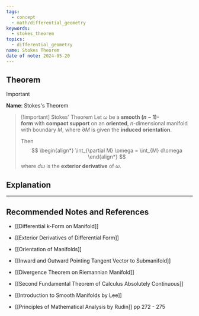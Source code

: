 ```yaml
---
tags:
  - concept
  - math/differential_geometry
keywords:
  - stokes_theorem
topics:
  - differential_geometry
name: Stokes Theorem
date of note: 2024-05-20
---
```


## Theorem

>[!important]
>**Name**: Stokes's Theorem

>[!important] Stokes' Theorem
>Let $\omega$ be a **smooth $(n-1)$-form** with **compact support** on an **oriented**, $n$-dimensional manifold with boundary $M$, where $\partial M$ is given the **induced orientation**.
>
>Then
>$$
>\begin{align*}
>\int_{\partial M} \omega = \int_{M} d\omega
\end{align*}
>$$
>where $d\omega$ is the **exterior derivative** of $\omega.$ 

## Explanation





-----------
##  Recommended Notes and References

- [[Differential k-Form on Manifold]]
- [[Exterior Derivatives of Differential Form]]
- [[Orientation of Manifolds]]
- [[Inward and Outward Pointing Tangent Vector to Submanifold]]

- [[Divergence Theorem on Riemannian Manifold]]

- [[Second Fundamental Theorem of Calculus Absolutely Continuous]]

- [[Introduction to Smooth Manifolds by Lee]]
- [[Principles of Mathematical Analysis by Rudin]] pp 272 - 275